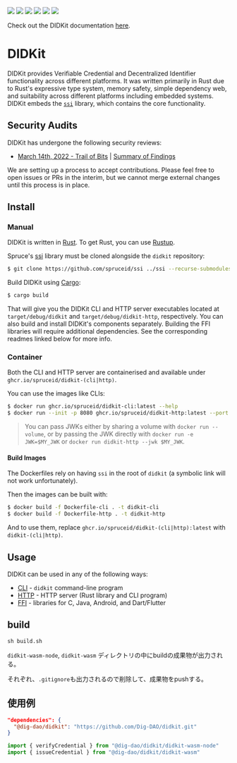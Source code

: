 
[![](https://img.shields.io/github/workflow/status/spruceid/didkit/ci)](https://github.com/spruceid/didkit/actions?query=workflow%3Aci+branch%3Amain) [![](https://img.shields.io/badge/Docker-19.03.x-blue)](https://www.docker.com/) [![](https://img.shields.io/badge/Rust-v1.51.0-orange)](https://www.rust-lang.org/) [![](https://img.shields.io/badge/ssi-v0.1-green)](https://www.github.com/spruceid/ssi) [![](https://img.shields.io/badge/License-Apache--2.0-green)](https://github.com/spruceid/didkit/blob/main/LICENSE) [![](https://img.shields.io/twitter/follow/spruceid?label=Follow&style=social)](https://twitter.com/spruceid)

Check out the DIDKit documentation [here](https://spruceid.dev/didkit/didkit/).

# DIDKit

DIDKit provides Verifiable Credential and Decentralized Identifier
functionality across different platforms. It was written primarily in Rust due
to Rust's expressive type system, memory safety, simple dependency web, and
suitability across different platforms including embedded systems. DIDKit
embeds the [`ssi`](https://github.com/spruceid/ssi) library, which contains the
core functionality.

## Security Audits
DIDKit has undergone the following security reviews:
- [March 14th, 2022 - Trail of Bits](https://github.com/trailofbits/publications/blob/master/reviews/SpruceID.pdf) | [Summary of Findings](https://blog.spruceid.com/spruce-completes-first-security-audit-from-trail-of-bits/)

We are setting up a process to accept contributions. Please feel free to open
issues or PRs in the interim, but we cannot merge external changes until this
process is in place.

## Install

### Manual

DIDKit is written in [Rust][]. To get Rust, you can use [Rustup][].

Spruce's [ssi][] library must be cloned alongside the `didkit` repository:
```sh
$ git clone https://github.com/spruceid/ssi ../ssi --recurse-submodules
```

Build DIDKit using [Cargo][]:
```sh
$ cargo build
```
That will give you the DIDKit CLI and HTTP server executables located at
`target/debug/didkit` and `target/debug/didkit-http`, respectively. You can also build and install DIDKit's components separately. Building the FFI libraries will require additional dependencies. See the corresponding readmes linked below for more info.


### Container

Both the CLI and HTTP server are containerised and available under
`ghcr.io/spruceid/didkit-(cli|http)`.

You can use the images like CLIs:
```bash
$ docker run ghcr.io/spruceid/didkit-cli:latest --help
$ docker run --init -p 8080 ghcr.io/spruceid/didkit-http:latest --port 8080
```

> You can pass JWKs either by sharing a volume with `docker run --volume`, or by passing the JWK directly with `docker run -e JWK=$MY_JWK` or `docker run didkit-http --jwk $MY_JWK`.

#### Build Images

The Dockerfiles rely on having `ssi` in the root of `didkit` (a symbolic link will not work unfortunately).

Then the images can be built with:
```bash
$ docker build -f Dockerfile-cli . -t didkit-cli
$ docker build -f Dockerfile-http . -t didkit-http
```

And to use them, replace `ghcr.io/spruceid/didkit-(cli|http):latest` with `didkit-(cli|http)`.

## Usage

DIDKit can be used in any of the following ways:

- [CLI](cli/) - `didkit` command-line program
- [HTTP](http/) - HTTP server (Rust library and CLI program)
- [FFI](lib/FFI.md) - libraries for C, Java, Android, and Dart/Flutter

[Rust]: https://www.rust-lang.org/
[rustup]: https://rustup.rs/
[Cargo]: https://doc.rust-lang.org/cargo/
[ssi]: https://github.com/spruceid/ssi

## build
```
sh build.sh
```
`didkit-wasm-node`, `didkit-wasm` ディレクトリの中にbuildの成果物が出力される。

それぞれ、`.gitignore`も出力されるので削除して、成果物をpushする。

## 使用例
```json
"dependencies": {
  "@dig-dao/didkit": "https://github.com/Dig-DAO/didkit.git"
}
```

```js
import { verifyCredential } from "@dig-dao/didkit/didkit-wasm-node"
import { issueCredential } from "@dig-dao/didkit/didkit-wasm"
```

